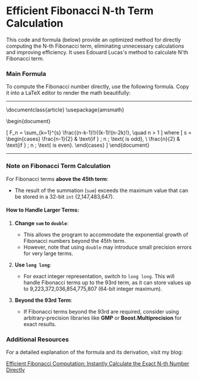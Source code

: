 # Efficient Fibonacci N-th Term Calculation

This code and formula (below) provide an optimized method for directly computing the N-th Fibonacci term, eliminating unnecessary calculations and improving efficiency. It uses Edouard Lucas's method to calculate N'th Fibonacci term.

### Main Formula
To compute the Fibonacci number directly, use the following formula. Copy it into a LaTeX editor to render the math beautifully:

--------
\documentclass{article}
\usepackage{amsmath}

\begin{document}

\[
F_n = \sum_{k=1}^{s} \frac{(n-k-1)!}{(k-1)!(n-2k)!}, \quad n > 1
\]
where 
\[
s = 
\begin{cases} 
\frac{n-1}{2} & \text{if } \; n \; \text{ is odd}, \\
\frac{n}{2} & \text{if } \;  n \; \text{ is even}.
\end{cases}
\]
\end{document}

--------

### Note on Fibonacci Term Calculation

For Fibonacci terms **above the 45th term**:

- The result of the summation (`sum`) exceeds the maximum value that can be stored in a 32-bit `int` (2,147,483,647). 

#### How to Handle Larger Terms:
1. **Change `sum` to `double`**:
   - This allows the program to accommodate the exponential growth of Fibonacci numbers beyond the 45th term.
   - However, note that using `double` may introduce small precision errors for very large terms.

2. **Use `long long`**:
   - For exact integer representation, switch to `long long`. This will handle Fibonacci terms up to the 93rd term, as it can store values up to 9,223,372,036,854,775,807 (64-bit integer maximum).

3. **Beyond the 93rd Term**:
   - If Fibonacci terms beyond the 93rd are required, consider using arbitrary-precision libraries like **GMP** or **Boost.Multiprecision** for exact results.

### Additional Resources

For a detailed explanation of the formula and its derivation, visit my blog:

[Efficient Fibonacci Computation: Instantly Calculate the Exact N-th Number Directly](https://medium.com/@aadeshtikhe24/efficient-fibonacci-computation-instantly-calculate-the-exact-nth-number-directly-no-recursion-ed13bb284c71)
